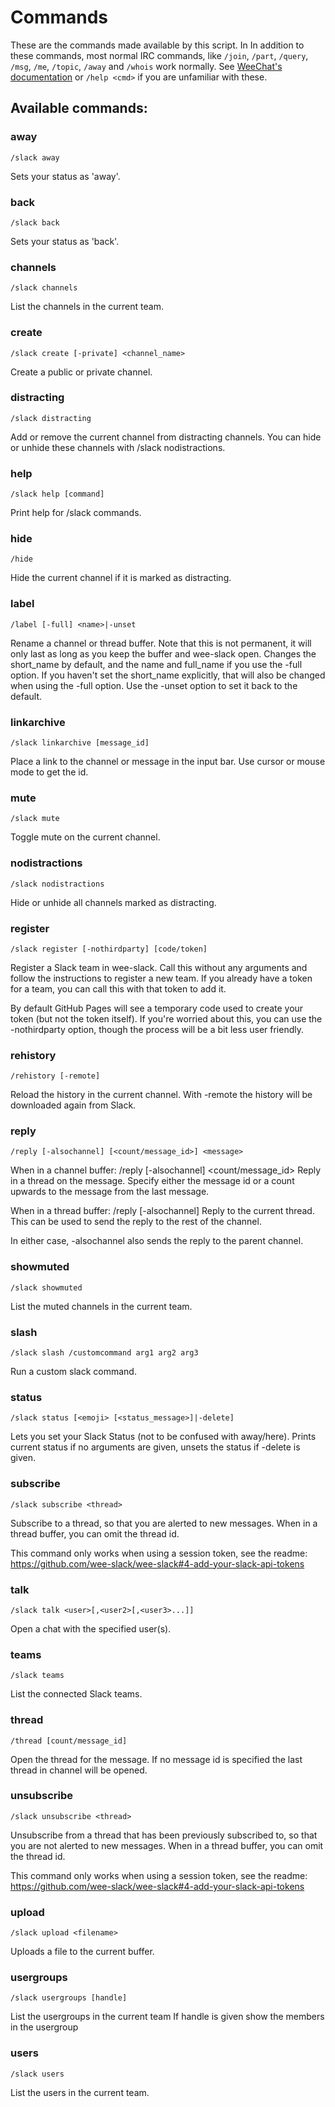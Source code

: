 # Commands

These are the commands made available by this script. In In addition to
these commands, most normal IRC commands, like `/join`, `/part`,
`/query`, `/msg`, `/me`, `/topic`, `/away` and `/whois` work normally.
See [WeeChat's
documentation](https://weechat.org/files/doc/stable/weechat_user.en.html)
or `/help <cmd>` if you are unfamiliar with these.

## Available commands:

### away

```
/slack away
```

Sets your status as 'away'.

### back

```
/slack back
```

Sets your status as 'back'.

### channels

```
/slack channels
```

List the channels in the current team.

### create

```
/slack create [-private] <channel_name>
```

Create a public or private channel.

### distracting

```
/slack distracting
```

Add or remove the current channel from distracting channels. You can hide
or unhide these channels with /slack nodistractions.

### help

```
/slack help [command]
```

Print help for /slack commands.

### hide

```
/hide
```

Hide the current channel if it is marked as distracting.

### label

```
/label [-full] <name>|-unset
```

Rename a channel or thread buffer. Note that this is not permanent, it will
only last as long as you keep the buffer and wee-slack open. Changes the
short_name by default, and the name and full_name if you use the -full
option. If you haven't set the short_name explicitly, that will also be
changed when using the -full option. Use the -unset option to set it back
to the default.

### linkarchive

```
/slack linkarchive [message_id]
```

Place a link to the channel or message in the input bar.
Use cursor or mouse mode to get the id.

### mute

```
/slack mute
```

Toggle mute on the current channel.

### nodistractions

```
/slack nodistractions
```

Hide or unhide all channels marked as distracting.

### register

```
/slack register [-nothirdparty] [code/token]
```

Register a Slack team in wee-slack. Call this without any arguments and
follow the instructions to register a new team. If you already have a token
for a team, you can call this with that token to add it.

By default GitHub Pages will see a temporary code used to create your token
(but not the token itself). If you're worried about this, you can use the
-nothirdparty option, though the process will be a bit less user friendly.

### rehistory

```
/rehistory [-remote]
```

Reload the history in the current channel.
With -remote the history will be downloaded again from Slack.

### reply

```
/reply [-alsochannel] [<count/message_id>] <message>
```


When in a channel buffer:
/reply [-alsochannel] <count/message_id> <message>
Reply in a thread on the message. Specify either the message id or a count
upwards to the message from the last message.

When in a thread buffer:
/reply [-alsochannel] <message>
Reply to the current thread.  This can be used to send the reply to the
rest of the channel.

In either case, -alsochannel also sends the reply to the parent channel.

### showmuted

```
/slack showmuted
```

List the muted channels in the current team.

### slash

```
/slack slash /customcommand arg1 arg2 arg3
```

Run a custom slack command.

### status

```
/slack status [<emoji> [<status_message>]|-delete]
```

Lets you set your Slack Status (not to be confused with away/here).
Prints current status if no arguments are given, unsets the status if -delete is given.

### subscribe

```
/slack subscribe <thread>
```

Subscribe to a thread, so that you are alerted to new messages. When in a
thread buffer, you can omit the thread id.

This command only works when using a session token, see the readme: https://github.com/wee-slack/wee-slack#4-add-your-slack-api-tokens

### talk

```
/slack talk <user>[,<user2>[,<user3>...]]
```

Open a chat with the specified user(s).

### teams

```
/slack teams
```

List the connected Slack teams.

### thread

```
/thread [count/message_id]
```

Open the thread for the message.
If no message id is specified the last thread in channel will be opened.

### unsubscribe

```
/slack unsubscribe <thread>
```

Unsubscribe from a thread that has been previously subscribed to, so that
you are not alerted to new messages. When in a thread buffer, you can omit
the thread id.

This command only works when using a session token, see the readme: https://github.com/wee-slack/wee-slack#4-add-your-slack-api-tokens

### upload

```
/slack upload <filename>
```

Uploads a file to the current buffer.

### usergroups

```
/slack usergroups [handle]
```

List the usergroups in the current team
If handle is given show the members in the usergroup

### users

```
/slack users
```

List the users in the current team.

